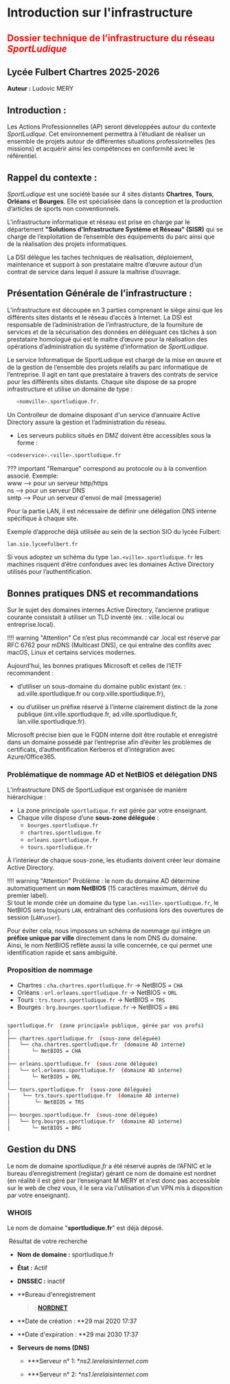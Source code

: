# Introduction sur l'infrastructure

## <span style="color:red;">Dossier technique de l’infrastructure du réseau *SportLudique*</span>

## Lycée Fulbert Chartres 2025-2026

**Auteur :** Ludovic MERY

## Introduction :

Les Actions Professionnelles (AP) seront développées autour du
contexte *SportLudique*. Cet environnement permettra à l’étudiant de
réaliser un ensemble de projets autour de différentes situations
professionnelles (les missions) et acquérir ainsi les compétences en
conformité avec le référentiel.

## Rappel du contexte :

*SportLudique* est une société basée sur 4 sites distants **Chartres**,
**Tours**, **Orléans** et **Bourges**. Elle est spécialisée dans la conception
et la production d’articles de sports non conventionnels.

L’infrastructure informatique et réseau est prise en charge par le
département **"Solutions d’Infrastructure Système et Réseau" (SISR)** qui se
charge de l’exploitation de l’ensemble des équipements du parc ainsi que
de la réalisation des projets informatiques.

La DSI délègue les taches techniques de réalisation, déploiement,
maintenance et support à son prestataire maître d’œuvre autour d’un
contrat de service dans lequel il assure la maîtrise d’ouvrage.

## Présentation Générale de l’infrastructure :

L’infrastructure est découpée en 3 parties comprenant
le siège ainsi que les différents sites distants et le réseau d’accès à
Internet. La DSI est responsable de l’administration de
l’infrastructure, de la fourniture de services et de la sécurisation des
données en déléguant ces tâches à son prestataire homologué qui est le
maître d’œuvre pour la réalisation des opérations d’administration du
système d’information de *SportLudique*.

Le service Informatique de SportLudique est chargé de la mise en œuvre et de la gestion de l’ensemble des projets relatifs au parc informatique de l’entreprise. Il agit en tant que prestataire à travers des contrats de service pour les différents sites distants.
Chaque site dispose de sa propre infrastructure et utilise un domaine de type :

````bash
   <nomville>.sportludique.fr.
````

Un Controlleur de domaine disposant d'un service d’annuaire Active Directory assure la gestion et
l’administration du réseau.

-  Les serveurs publics situés en DMZ doivent être accessibles sous la forme :

````bash 
<codeservice>.<ville>.sportludique.fr
````

??? important "Remarque"
    **<codeservice>** correspond au protocole ou à la convention associé.
    Exemple: <br/>
    www   -->  pour un serveur http/https <br/>
    ns --> pour un serveur DNS <br/>
    smtp --> Pour un serveur d'envoi de mail (messagerie) <br/>

Pour la partie LAN, il est nécessaire de définir une délégation DNS interne spécifique à chaque site.

Exemple d’approche déjà utilisée au sein de la section SIO du lycée Fulbert:  

````bash 
lan.sio.lyceefulbert.fr
````

Si vous adoptez  un schéma du type ````lan.<ville>.sportludique.fr```` les machines risquent d’être confondues avec les domaines Active Directory utilisés pour l’authentification.

## Bonnes pratiques DNS et recommandations

Sur le sujet des domaines internes Active Directory, l’ancienne pratique courante consistait à utiliser un TLD inventé (ex. : ville.local ou entreprise.local).

!!!! warning "Attention"
     Ce n’est plus recommandé car .local est réservé par RFC 6762 pour mDNS (Multicast DNS), ce qui entraîne des conflits avec macOS, Linux et certains services modernes.

Aujourd’hui, les bonnes pratiques Microsoft et celles de l’IETF recommandent :

-  d’utiliser un sous-domaine du domaine public existant (ex. : ad.ville.sportludique.fr ou corp.ville.sportludique.fr),

-  ou d’utiliser un préfixe réservé à l’interne clairement distinct de la zone publique (int.ville.sportludique.fr, ad.ville.sportludique.fr, lan.ville.sportludique.fr).

Microsoft précise bien que le FQDN interne doit être routable et enregistré dans un domaine possédé par l’entreprise afin d’éviter les problèmes de certificats, d’authentification Kerberos et d’intégration avec Azure/Office365.

### Problématique de nommage AD et NetBIOS et délégation DNS

L’infrastructure DNS de SportLudique est organisée de manière hiérarchique :  
- La zone principale `sportludique.fr` est gérée par votre enseignant.  
- Chaque ville dispose d’une **sous-zone déléguée** :  
  - `bourges.sportludique.fr`  
  - `chartres.sportludique.fr`  
  - `orleans.sportludique.fr`  
  - `tours.sportludique.fr`  

À l’intérieur de chaque sous-zone, les étudiants doivent créer leur domaine Active Directory.  

!!!! warning "Attention"
    Problème : le nom du domaine AD détermine automatiquement un **nom NetBIOS** (15 caractères maximum, dérivé du premier label).  
    Si tout le monde crée un domaine du type `lan.<ville>.sportludique.fr`, le NetBIOS sera toujours `LAN`, entraînant des confusions lors des ouvertures de session (`LAN\user`).

Pour éviter cela, nous imposons un schéma de nommage qui intègre un **préfixe unique par ville** directement dans le nom DNS du domaine.  
Ainsi, le nom NetBIOS reflète aussi la ville concernée, ce qui permet une identification rapide et sans ambiguïté.

### Proposition de nommage

- Chartres : `cha.chartres.sportludique.fr` → NetBIOS = `CHA`  
- Orléans : `orl.orleans.sportludique.fr` → NetBIOS = `ORL`  
- Tours : `trs.tours.sportludique.fr` → NetBIOS = `TRS`  
- Bourges : `brg.bourges.sportludique.fr` → NetBIOS = `BRG` 

````bash

sportludique.fr  (zone principale publique, gérée par vos profs)
│
├── chartres.sportludique.fr  (sous-zone déléguée)
│   └── cha.chartres.sportludique.fr  (domaine AD interne)
│       └─ NetBIOS = CHA
│
├── orleans.sportludique.fr  (sous-zone déléguée)
│   └── orl.orleans.sportludique.fr  (domaine AD interne)
│       └─ NetBIOS = ORL
│
└── tours.sportludique.fr  (sous-zone déléguée)
│    └── trs.tours.sportludique.fr  (domaine AD interne)
│        └─ NetBIOS = TRS
│
├── bourges.sportludique.fr  (sous-zone déléguée)
│   └── brg.bourges.sportludique.fr  (domaine AD interne)
│       └─ NetBIOS = BRG

````

## Gestion du DNS

Le nom de domaine *sportludique.fr* a été réservé auprès de l’AFNIC et
le bureau d’enregistrement (registar) gérant ce nom de domaine est
nordnet (en réalité il est géré par l’enseignant M MERY et n'est donc pas accessible sur le web de chez vous, il le sera via l'utilisation d'un VPN mis à disposition par votre enseignant).

### WHOIS

Le nom de domaine "**sportludique.fr**" est déjà déposé.

 Résultat de votre recherche

-   **Nom de domaine :** sportludique.fr

-   **État :** Actif

-   **DNSSEC :** inactif

-   **Bureau d'enregistrement
    > : [**NORDNET**](http://www.afnic.fr/fr/produits-et-services/services/whois/)

-   **Date de création : **29 mai 2020 17:37

-   **Date d'expiration : **29 mai 2030 17:37

-   **Serveurs de noms (DNS)**

    -   ***Serveur n° 1: **ns2.lerelaisinternet.com*

    -   ***Serveur n° 2: **ns1.lerelaisinternet.com*